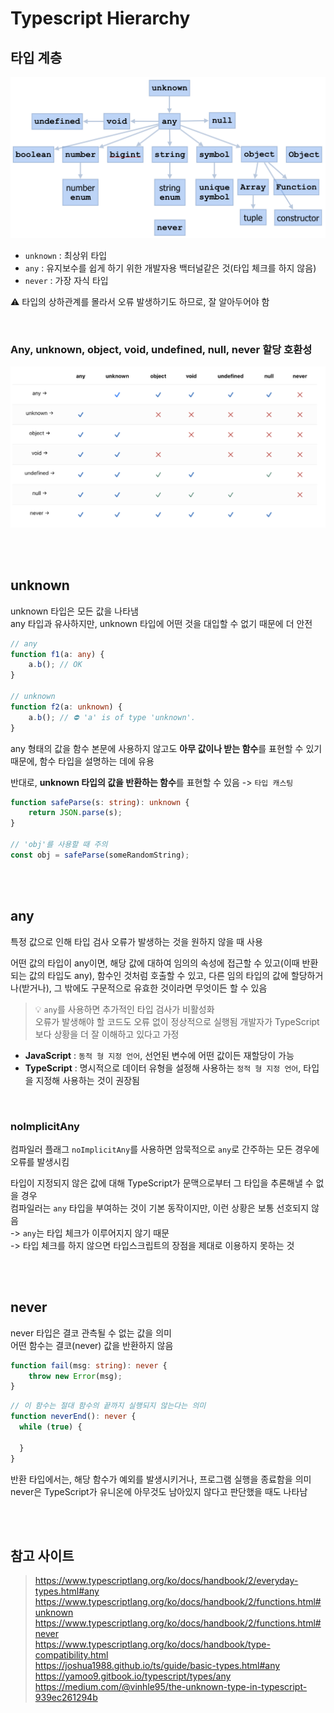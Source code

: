 # Typescript Hierarchy

## 타입 계층

![](../Images/typescript_hierarchy.png)

* `unknown` : 최상위 타입  
* `any` : 유지보수를 쉽게 하기 위한 개발자용 백터널같은 것(타입 체크를 하지 않음)  
* `never` : 가장 자식 타입

⚠️ 타입의 상하관계를 몰라서 오류 발생하기도 하므로, 잘 알아두어야 함 

<br>

### Any, unknown, object, void, undefined, null, never 할당 호환성

![](../Images/타입스크립트_타입_할당호환성.png)

<br><br>

## unknown

unknown 타입은 모든 값을 나타냄  
any 타입과 유사하지만, unknown 타입에 어떤 것을 대입할 수 없기 때문에 더 안전

```ts
// any
function f1(a: any) {
    a.b(); // OK
}

// unknown
function f2(a: unknown) {
    a.b(); // ⛔️ 'a' is of type 'unknown'.
}
```
any 형태의 값을 함수 본문에 사용하지 않고도 **아무 값이나 받는 함수**를 표현할 수 있기 때문에, 함수 타입을 설명하는 데에 유용

반대로, **unknown 타입의 값을 반환하는 함수**를 표현할 수 있음 -> `타입 캐스팅` 

```ts
function safeParse(s: string): unknown {
    return JSON.parse(s);
}

// 'obj'를 사용할 때 주의
const obj = safeParse(someRandomString);
```

<br><br>

## any

특정 값으로 인해 타입 검사 오류가 발생하는 것을 원하지 않을 때 사용   

어떤 값의 타입이 any이면, 해당 값에 대하여 임의의 속성에 접근할 수 있고(이때 반환되는 값의 타입도 any),
함수인 것처럼 호출할 수 있고, 다른 임의 타입의 값에 할당하거나(받거나), 그 밖에도 구문적으로 유효한 것이라면 무엇이든 할 수 있음

> 💡 `any`를 사용하면 추가적인 타입 검사가 비활성화   
> 오류가 발생해야 할 코드도 오류 없이 정상적으로 실행됨
> 개발자가 TypeScript보다 상황을 더 잘 이해하고 있다고 가정  

* **JavaScript** : `동적 형 지정 언어`, 선언된 변수에 어떤 값이든 재할당이 가능  
* **TypeScript** : 명시적으로 데이터 유형을 설정해 사용하는 `정적 형 지정 언어`, 타입을 지정해 사용하는 것이 권장됨 

<br>

### noImplicitAny

컴파일러 플래그 `noImplicitAny`를 사용하면 암묵적으로 `any`로 간주하는 모든 경우에 오류를 발생시킴 

타입이 지정되지 않은 값에 대해 TypeScript가 문맥으로부터 그 타입을 추론해낼 수 없을 경우     
컴파일러는 `any` 타입을 부여하는 것이 기본 동작이지만, 이런 상황은 보통 선호되지 않음  
-> `any`는 타입 체크가 이루어지지 않기 때문  
-> 타입 체크를 하지 않으면 타입스크립트의 장점을 제대로 이용하지 못하는 것 

<br><br>

## never

never 타입은 결코 관측될 수 없는 값을 의미  
어떤 함수는 결코(never) 값을 반환하지 않음  

```ts
function fail(msg: string): never {
    throw new Error(msg);
}
```

```ts
// 이 함수는 절대 함수의 끝까지 실행되지 않는다는 의미
function neverEnd(): never {
  while (true) {

  }
}
```

반환 타입에서는, 해당 함수가 예외를 발생시키거나, 프로그램 실행을 종료함을 의미  
never은 TypeScript가 유니온에 아무것도 남아있지 않다고 판단했을 때도 나타남

<br><br>

## 참고 사이트

> https://www.typescriptlang.org/ko/docs/handbook/2/everyday-types.html#any  
> https://www.typescriptlang.org/ko/docs/handbook/2/functions.html#unknown  
> https://www.typescriptlang.org/ko/docs/handbook/2/functions.html#never  
> https://www.typescriptlang.org/ko/docs/handbook/type-compatibility.html  
> https://joshua1988.github.io/ts/guide/basic-types.html#any
> https://yamoo9.gitbook.io/typescript/types/any  
> https://medium.com/@vinhle95/the-unknown-type-in-typescript-939ec261294b
